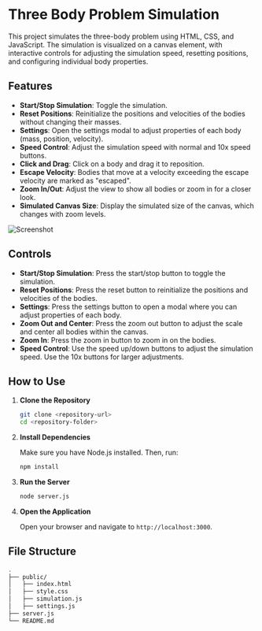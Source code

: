 # Three Body Problem Simulation

This project simulates the three-body problem using HTML, CSS, and JavaScript. The simulation is visualized on a canvas element, with interactive controls for adjusting the simulation speed, resetting positions, and configuring individual body properties.

## Features

- **Start/Stop Simulation**: Toggle the simulation.
- **Reset Positions**: Reinitialize the positions and velocities of the bodies without changing their masses.
- **Settings**: Open the settings modal to adjust properties of each body (mass, position, velocity).
- **Speed Control**: Adjust the simulation speed with normal and 10x speed buttons.
- **Click and Drag**: Click on a body and drag it to reposition.
- **Escape Velocity**: Bodies that move at a velocity exceeding the escape velocity are marked as "escaped".
- **Zoom In/Out**: Adjust the view to show all bodies or zoom in for a closer look.
- **Simulated Canvas Size**: Display the simulated size of the canvas, which changes with zoom levels.

![Screenshot](doc/images/screenshot.png)

## Controls

- **Start/Stop Simulation**: Press the start/stop button to toggle the simulation.
- **Reset Positions**: Press the reset button to reinitialize the positions and velocities of the bodies.
- **Settings**: Press the settings button to open a modal where you can adjust properties of each body.
- **Zoom Out and Center**: Press the zoom out button to adjust the scale and center all bodies within the canvas.
- **Zoom In**: Press the zoom in button to zoom in on the bodies.
- **Speed Control**: Use the speed up/down buttons to adjust the simulation speed. Use the 10x buttons for larger adjustments.

## How to Use

1. **Clone the Repository**

    ```sh
    git clone <repository-url>
    cd <repository-folder>
    ```

2. **Install Dependencies**

    Make sure you have Node.js installed. Then, run:

    ```sh
    npm install
    ```

3. **Run the Server**

    ```sh
    node server.js
    ```

4. **Open the Application**

    Open your browser and navigate to `http://localhost:3000`.

## File Structure

```sh
.
├── public/
│   ├── index.html
│   ├── style.css
│   ├── simulation.js
│   ├── settings.js
├── server.js
└── README.md
```